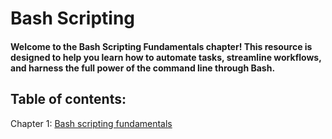 # Bash Scripting

#### Welcome to the Bash Scripting Fundamentals chapter! This resource is designed to help you learn how to automate tasks, streamline workflows, and harness the full power of the command line through Bash.

## Table of contents:

Chapter 1: [Bash scripting fundamentals](https://github.com/Yasir-77/Devops-Learning/tree/main/Bash%20Scripting/Notes#introduction-to-bash-scripting)


